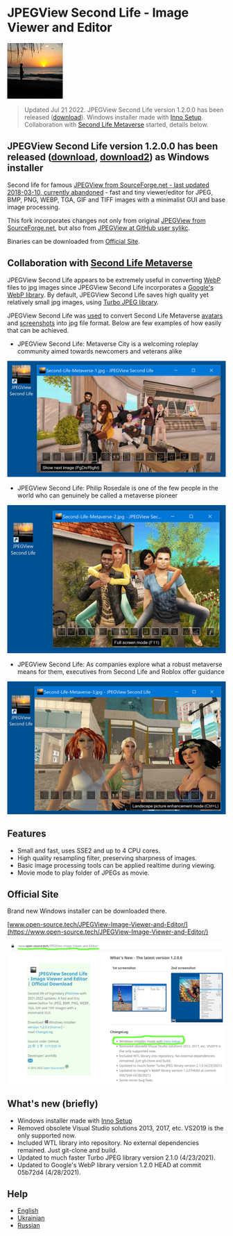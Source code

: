 # JPEGView Second Life - Image Viewer and Editor

![JPEGView Second Life icon](favicon_large.png?raw=true)

> Updated Jul 21 2022. JPEGView Second Life version 1.2.0.0 has been released ([download](https://filedn.com/llBp1EbMQML0Hdv9A9SVo6b/Setup-JPEGViewSecondLife-v1.2.0.0-x64.exe)). Windows installer made with [Inno Setup](https://jrsoftware.org/isinfo.php). Collaboration with [Second Life Metaverse](https://en.wikipedia.org/wiki/Second_Life) started, details below.

## JPEGView Second Life version 1.2.0.0 has been released ([download](https://filedn.com/llBp1EbMQML0Hdv9A9SVo6b/Setup-JPEGViewSecondLife-v1.2.0.0-x64.exe), [download2](https://www.open-source.tech/JPEGView-Image-Viewer-and-Editor/downloads/Setup-JPEGViewSecondLife-v1.2.0.0-x64.exe)) as Windows installer

Second life for famous [JPEGView from SourceForge.net - last updated 2018-03-10, currently abandoned](https://sourceforge.net/projects/jpegview/) - fast and tiny viewer/editor for JPEG, BMP, PNG, WEBP, TGA, GIF and TIFF images with a minimalist GUI and base image processing.

This fork incorporates changes not only from original [JPEGView from SourceForge.net](https://sourceforge.net/projects/jpegview/),
but also from [JPEGView at GitHub user sylikc](https://github.com/sylikc/jpegview).

Binaries can be downloaded from [Official Site](https://www.open-source.tech/JPEGView-Image-Viewer-and-Editor/).

## Collaboration with [Second Life Metaverse](https://en.wikipedia.org/wiki/Second_Life)

JPEGView Second Life appears to be extremely useful in converting [WebP](https://en.wikipedia.org/wiki/WebP) files to jpg images
since JPEGView Second Life incorporates a [Google's WebP library](https://chromium.googlesource.com/webm/libwebp).
By default, JPEGView Second Life saves high quality yet relatively small jpg images, using [Turbo JPEG library](https://libjpeg-turbo.org).

JPEGView Second Life was [used](https://secondlife.com/destination/metaverse-city) to convert Second Life Metaverse
[avatars](https://www.pcgamer.com/second-life-metaverse-interview/) and [screenshots](https://mitsloan.mit.edu/ideas-made-to-matter/what-second-life-and-roblox-can-teach-us-about-metaverse)
into jpg file format. Below are few examples of how easily that can be achieved.

* JPEGView Second Life: Metaverse City is a welcoming roleplay community aimed towards newcomers and veterans alike

![JPEGView Second Life: Metaverse City is a welcoming roleplay community aimed towards newcomers and veterans alike](screenshots/JpegView-SL-1.jpg?raw=true)

* JPEGView Second Life: Philip Rosedale is one of the few people in the world who can genuinely be called a metaverse pioneer

![JPEGView Second Life: Philip Rosedale is one of the few people in the world who can genuinely be called a metaverse pioneer](screenshots/JpegView-SL-2.jpg?raw=true)

* JPEGView Second Life: As companies explore what a robust metaverse means for them, executives from Second Life and Roblox offer guidance

![JPEGView Second Life: As companies explore what a robust metaverse means for them, executives from Second Life and Roblox offer guidance](screenshots/JpegView-SL-3.jpg?raw=true)

## Features

* Small and fast, uses SSE2 and up to 4 CPU cores.
* High quality resampling filter, preserving sharpness of images.
* Basic image processing tools can be applied realtime during viewing.
* Movie mode to play folder of JPEGs as movie.

## Official Site

Brand new Windows installer can be downloaded there.

[www.open-source.tech/JPEGView-Image-Viewer-and-Editor/](https://www.open-source.tech/JPEGView-Image-Viewer-and-Editor/)

![www.open-source.tech/JPEGView-Image-Viewer-and-Editor/ screenshot](open-source-tech.jpg?raw=true)

## What's new (briefly)

* Windows installer made with [Inno Setup](https://jrsoftware.org/isinfo.php)
* Removed obsolete Visual Studio solutions 2013, 2017, etc. VS2019 is the only supported now.
* Included WTL library into repository. No external dependencies remained. Just git-clone and build.
* Updated to much faster Turbo JPEG library version 2.1.0 (4/23/2021).
* Updated to Google's WebP library version 1.2.0 HEAD at commit 05b72d4 (4/28/2021).

## Help

* [English](https://www.open-source.tech/JPEGView-Image-Viewer-and-Editor/readme.html)
* [Ukrainian](https://www.open-source.tech/JPEGView-Image-Viewer-and-Editor/readme-ua.html)
* [Russian](https://www.open-source.tech/JPEGView-Image-Viewer-and-Editor/readme-ru.html)
